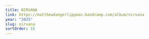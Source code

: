 ```yaml
---
title: NIRVANA
link: https://matthewdangerlippman.bandcamp.com/album/nirvana
year: "2025"
slug: nirvana
sortOrder: 15
---
```

